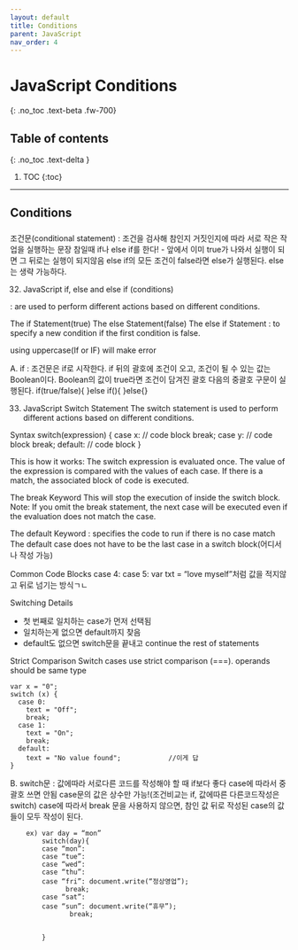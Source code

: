 ```yaml
---
layout: default
title: Conditions
parent: JavaScript
nav_order: 4
---
```


# JavaScript Conditions
{: .no_toc .text-beta .fw-700}

## Table of contents
{: .no_toc .text-delta }

1. TOC
{:toc}

---

## Conditions

### 

조건문(conditional statement) : 조건을 검사해 참인지 거짓인지에 따라 서로 작은 작업을 실행하는 문장
참일때 if나 else if를 한다! - 앞에서 이미 true가 나와서 실행이 되면 그 뒤로는 실행이 되지않음
else if의 모든 조건이 false라면 else가 실행된다. else는 생략 가능하다.

32. JavaScript if, else and else if (conditions)

: are used to perform different actions based on different conditions.

The if Statement(true)
The else Statement(false)
The else if Statement : to specify a new condition if the first condition is false.

using uppercase(If or IF) will make error 

A. if : 조건문은 if로 시작한다. if 뒤의 괄호에 조건이 오고, 조건이 될 수 있는 값는 Boolean이다. 
		Boolean의 값이 true라면 조건이 담겨진 괄호 다음의 중괄호 구문이 실행된다.
			if(true/false){
			}else if(){
			}else{}

33. JavaScript Switch Statement
The switch statement is used to perform different actions based on different conditions.

Syntax
	switch(expression) {
	  case x:
	    // code block
	    break;
	  case y:
	    // code block
	    break;
	  default:
	    // code block
	}

This is how it works:
	The switch expression is evaluated once.
	The value of the expression is compared with the values of each case.
	If there is a match, the associated block of code is executed.

The break Keyword
This will stop the execution of inside the switch block.
Note: If you omit the break statement, the next case will be executed even if the evaluation does not match the case.

The default Keyword
: specifies the code to run if there is no case match
The default case does not have to be the last case in a switch block(어디서나 작성 가능)

Common Code Blocks
case 4:
case 5: var txt = “love myself”처럼
값을 적지않고 뒤로 넘기는 방식ㄱㄴ

Switching Details
* 첫 번째로 일치하는 case가 먼저 선택됨
* 일치하는게 없으면 default까지 찾음
* default도 없으면 switch문을 끝내고 continue the rest of statements

Strict Comparison
Switch cases use strict comparison (===).
operands should be same type

	var x = "0";
	switch (x) {
	  case 0:
	    text = "Off";
	    break;
	  case 1:
	    text = "On";
	    break;
	  default:
	    text = "No value found";			//이게 답
	}

B. switch문 : 값에따라 서로다른 코드를 작성해야 할 때 if보다 좋다
		case에 따라서 중괄호 쓰면 안됨
		case문의 값은 상수만 가능!(조건비교는 if, 값에따른 다른코드작성은 switch)
		case에 따라서 break 문을 사용하지 않으면, 참인 값 뒤로 작성된 case의 값들이 모두 작성이 된다.

		ex) var day = “mon”
		    switch(day){
			case “mon”:
			case “tue”:
			case “wed”:
			case “thu”:
			case “fri”: document.write(“정상영업”);
				  break;
			case “sat”:
			case “sun”: document.write(“휴무”);
				   break;


			}
